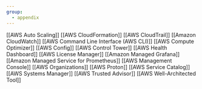 ```yaml
---
group:
  - appendix
---
```


[[AWS Auto Scaling]]
[[AWS CloudFormation]]
[[AWS CloudTrail]]
[[Amazon CloudWatch]]
[[AWS Command Line Interface (AWS CLI)]]
[[AWS Compute Optimizer]]
[[AWS Config]]
[[AWS Control Tower]]
[[AWS Health Dashboard]]
[[AWS License Manager]]
[[Amazon Managed Grafana]]
[[Amazon Managed Service for Prometheus]]
[[AWS Management Console]]
[[AWS Organizations]]
[[AWS Proton]]
[[AWS Service Catalog]]
[[AWS Systems Manager]]
[[AWS Trusted Advisor]]
[[AWS Well-Architected Tool]]